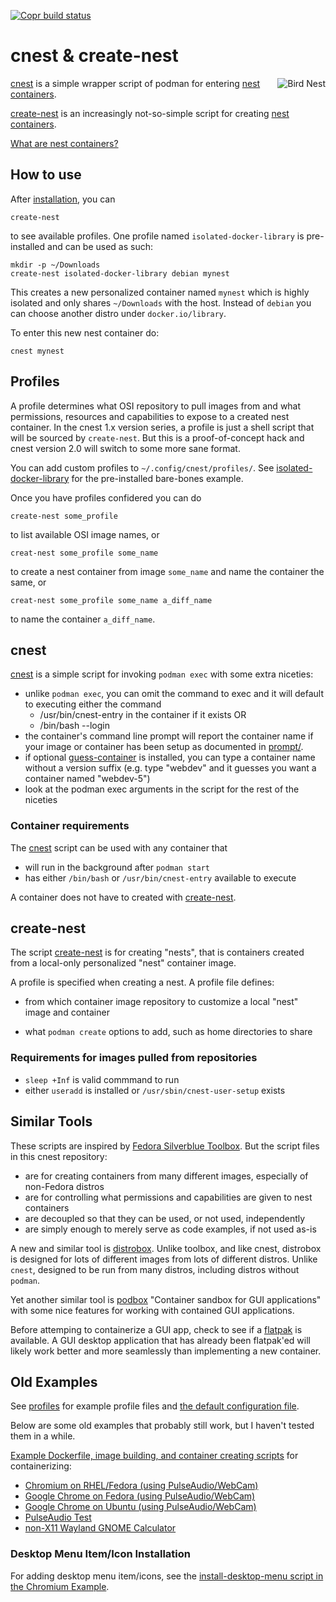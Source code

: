 [![Copr build status](https://copr.fedorainfracloud.org/coprs/castedo/cnest/package/cnest/status_image/last_build.png)
](https://copr.fedorainfracloud.org/coprs/castedo/cnest/package/cnest/)

cnest & create-nest
===================
<img align="right" src="https://upload.wikimedia.org/wikipedia/commons/thumb/9/93/Nest_-_Bird_%28PSF%29.png/260px-Nest_-_Bird_%28PSF%29.png" alt="Bird Nest">

[cnest](bin/cnest) is a simple wrapper script of podman for entering
[nest containers](docs/what-are-nest-containers.md).

[create-nest](bin/create-nest) is an increasingly not-so-simple script for
creating [nest containers](docs/what-are-nest-containers.md).

[What are nest containers?](docs/what-are-nest-containers.md)


How to use
----------

After [installation](docs/install.md), you can
```
create-nest
```
to see available profiles. One profile named `isolated-docker-library` is
pre-installed and can be used as such:
```
mkdir -p ~/Downloads
create-nest isolated-docker-library debian mynest
```
This creates a new personalized container named `mynest` which is
highly isolated and only shares `~/Downloads` with the host.
Instead of `debian` you can choose another distro under `docker.io/library`.

To enter this new nest container do:
```
cnest mynest
```


Profiles
--------

A profile determines what OSI repository to pull images from and what
permissions, resources and capabilities to expose to a created nest container.
In the cnest 1.x version series, a profile is just a shell script that will
be sourced by `create-nest`. But this is a proof-of-concept hack and cnest
version 2.0 will switch to some more sane format.

You can add custom profiles to `~/.config/cnest/profiles/`.
See [isolated-docker-library](config/profiles/isolated-docker-library)
for the pre-installed bare-bones example.

Once you have profiles confidered you can do

```
create-nest some_profile
```
to list available OSI image names, or

```
creat-nest some_profile some_name
```
to create a nest container from image `some_name` and name the container the
same, or

```
creat-nest some_profile some_name a_diff_name
```
to name the container `a_diff_name`.



cnest
-----

[cnest](bin/cnest) is a simple script for invoking
`podman exec` with some extra niceties:

* unlike `podman exec`, you can omit the command to exec and it will default to
  executing either the command
  * /usr/bin/cnest-entry in the container if it exists OR
  * /bin/bash --login
* the container's command line prompt will report the container name if your
  image or container has been setup as documented in
  [prompt/](prompt/).
* if optional [guess-container](bin/guess-container) is installed, you can type a
  container name without a version suffix (e.g. type "webdev" and it guesses
  you want a container named "webdev-5")
* look at the podman exec arguments in the script for the rest of the niceties

### Container requirements

The [cnest](bin/cnest) script can be used with any container that

* will run in the background after `podman start`
* has either `/bin/bash` or `/usr/bin/cnest-entry` available to execute

A container does not have to created with [create-nest](bin/create-nest).


create-nest
-----------

The script [create-nest](bin/create-nest) is for creating "nests", that is
containers created from a local-only personalized "nest" container image.

A profile is specified when creating a nest. A profile file defines:

* from which container image repository to customize a local "nest" image and container

* what `podman create` options to add, such as home directories to share

### Requirements for images pulled from repositories

* `sleep +Inf` is valid commmand to run
* either `useradd` is installed or `/usr/sbin/cnest-user-setup` exists



Similar Tools
-------------

These scripts are inspired by
[Fedora Silverblue Toolbox](https://github.com/containers/toolbox).
But the script files in this cnest repository:
* are for creating containers from many different images, especially of non-Fedora distros
* are for controlling what permissions and capabilities are given to nest containers
* are decoupled so that they can be used, or not used, independently
* are simply enough to merely serve as code examples, if not used as-is

A new and similar tool is [distrobox](https://github.com/89luca89/distrobox).
Unlike toolbox, and like cnest, distrobox is designed for lots of different
images from lots of different distros.
Unlike `cnest`, designed to be run from many distros, including distros
without `podman`.

Yet another similar tool is [podbox](https://github.com/DimaZirix/podbox)
"Container sandbox for GUI applications" with some nice features for working
with contained GUI applications.

Before attemping to containerize a GUI app, check to see if a [flatpak](https://flatpak.org/)
is available. A GUI desktop application that has already been flatpak'ed
will likely work better and more seamlessly than implementing a new container.


Old Examples
------------

See [profiles](profiles/) for example profile files and
[the default configuration file](config/default.env).

Below are some old examples that probably still work, but I haven't tested them
in a while.

[Example Dockerfile, image building, and container creating scripts](examples/)
for containerizing:

* [Chromium on RHEL/Fedora (using PulseAudio/WebCam)](examples/chromium)
* [Google Chrome on Fedora (using PulseAudio/WebCam)](examples/chrome_fedora)
* [Google Chrome on Ubuntu (using PulseAudio/WebCam)](examples/chrome_ubuntu/)
* [PulseAudio Test](examples/pulseaudio-test/)
* [non-X11 Wayland GNOME Calculator](examples/wayland-test)

### Desktop Menu Item/Icon Installation

For adding desktop menu item/icons, see the
[install-desktop-menu script in the Chromium Example](examples/chromium/install-desktop-menu).


